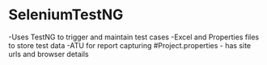 # SeleniumTestNG


-Uses TestNG to trigger and maintain test cases
-Excel and Properties files to store test data
-ATU for report capturing
#Project.properties - has site urls and browser details